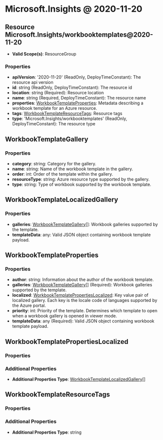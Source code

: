 # Microsoft.Insights @ 2020-11-20

## Resource Microsoft.Insights/workbooktemplates@2020-11-20
* **Valid Scope(s)**: ResourceGroup
### Properties
* **apiVersion**: '2020-11-20' (ReadOnly, DeployTimeConstant): The resource api version
* **id**: string (ReadOnly, DeployTimeConstant): The resource id
* **location**: string (Required): Resource location
* **name**: string (Required, DeployTimeConstant): The resource name
* **properties**: [WorkbookTemplateProperties](#workbooktemplateproperties): Metadata describing a workbook template for an Azure resource.
* **tags**: [WorkbookTemplateResourceTags](#workbooktemplateresourcetags): Resource tags
* **type**: 'Microsoft.Insights/workbooktemplates' (ReadOnly, DeployTimeConstant): The resource type

## WorkbookTemplateGallery
### Properties
* **category**: string: Category for the gallery.
* **name**: string: Name of the workbook template in the gallery.
* **order**: int: Order of the template within the gallery.
* **resourceType**: string: Azure resource type supported by the gallery.
* **type**: string: Type of workbook supported by the workbook template.

## WorkbookTemplateLocalizedGallery
### Properties
* **galleries**: [WorkbookTemplateGallery](#workbooktemplategallery)[]: Workbook galleries supported by the template.
* **templateData**: any: Valid JSON object containing workbook template payload.

## WorkbookTemplateProperties
### Properties
* **author**: string: Information about the author of the workbook template.
* **galleries**: [WorkbookTemplateGallery](#workbooktemplategallery)[] (Required): Workbook galleries supported by the template.
* **localized**: [WorkbookTemplatePropertiesLocalized](#workbooktemplatepropertieslocalized): Key value pair of localized gallery. Each key is the locale code of languages supported by the Azure portal.
* **priority**: int: Priority of the template. Determines which template to open when a workbook gallery is opened in viewer mode.
* **templateData**: any (Required): Valid JSON object containing workbook template payload.

## WorkbookTemplatePropertiesLocalized
### Properties
### Additional Properties
* **Additional Properties Type**: [WorkbookTemplateLocalizedGallery](#workbooktemplatelocalizedgallery)[]

## WorkbookTemplateResourceTags
### Properties
### Additional Properties
* **Additional Properties Type**: string

